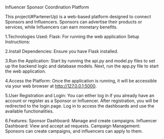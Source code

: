 Influencer Sponsor Coordination Platform

This project(#PartenerUp) is a web-based platform designed to connect Sponsors and Influencers. Sponsors can advertise their products or services, while Influencers can earn monetary benefits.

1.Technologies Used:
Flask: For running the web application
Setup Instructions:

2.Install Dependencies:
Ensure you have Flask installed.

3.Run the Application:
Start by running the api.py and model.py files to set up the backend logic and database models.
Next, run the app.py file to start the web application.

4.Access the Platform:
Once the application is running, it will be accessible via your web browser at http://127.0.0.1:5000.

5.User Registration and Login:
You can either log in if you already have an account or register as a Sponsor or Influencer.
After registration, you will be redirected to the login page.
Log in to access the dashboards and use the available functionalities.

6.Features:
Sponsor Dashboard: Manage and create campaigns.
Influencer Dashboard: View and accept ad requests.
Campaign Management: Sponsors can create campaigns, and influencers can apply to them.
